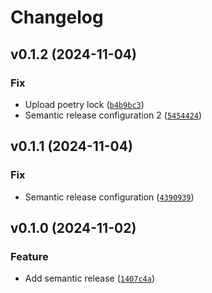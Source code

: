 # Changelog

<!--next-version-placeholder-->

## v0.1.2 (2024-11-04)
### Fix
* Upload poetry lock ([`b4b9bc3`](https://github.com/dsun0720/semantic-release-demo/commit/b4b9bc3f27be2d4d19cc2b4805dc8c90d0a2cb2a))
* Semantic release configuration 2 ([`5454424`](https://github.com/dsun0720/semantic-release-demo/commit/545442423732ba02b52a6043dc7ffe9bef1ac937))

## v0.1.1 (2024-11-04)

### Fix

* Semantic release configuration ([`4390939`](https://github.com/dsun0720/semantic-release-demo/commit/439093946c84407925ee738bc9d6e0a6ca25cf5d))

## v0.1.0 (2024-11-02)

### Feature

* Add semantic release ([`1407c4a`](https://github.com/dsun0720/semantic-release-demo/commit/1407c4a2c3098f8ae856f9603d6052acd4435317))
